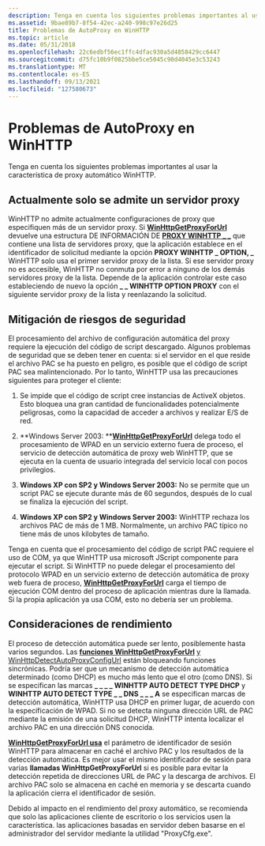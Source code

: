 ```yaml
---
description: Tenga en cuenta los siguientes problemas importantes al usar la característica de proxy automático WinHTTP.
ms.assetid: 9bae89b7-8f54-42ec-a240-998c97e26d25
title: Problemas de AutoProxy en WinHTTP
ms.topic: article
ms.date: 05/31/2018
ms.openlocfilehash: 22c6edbf56ec1ffc4dfac930a5d4858429cc6447
ms.sourcegitcommit: d75fc10b9f0825bbe5ce5045c90d4045e3c53243
ms.translationtype: MT
ms.contentlocale: es-ES
ms.lasthandoff: 09/13/2021
ms.locfileid: "127580673"
---
```

# <a name="autoproxy-issues-in-winhttp"></a>Problemas de AutoProxy en WinHTTP

Tenga en cuenta los siguientes problemas importantes al usar la característica de proxy automático WinHTTP.

## <a name="only-one-proxy-server-is-currently-supported"></a>Actualmente solo se admite un servidor proxy

WinHTTP no admite actualmente configuraciones de proxy que especifiquen más de un servidor proxy. Si [**WinHttpGetProxyForUrl**](/windows/desktop/api/Winhttp/nf-winhttp-winhttpgetproxyforurl) devuelve una estructura DE INFORMACIÓN DE [**PROXY WINHTTP \_ \_**](/windows/win32/api/winhttp/ns-winhttp-winhttp_proxy_info) que contiene una lista de servidores proxy, que la aplicación establece en el identificador de solicitud mediante la opción **PROXY WINHTTP \_ OPTION, \_** WinHTTP solo usa el primer servidor proxy de la lista. Si ese servidor proxy no es accesible, WinHTTP no conmuta por error a ninguno de los demás servidores proxy de la lista. Depende de la aplicación controlar este caso estableciendo de nuevo la opción **\_ \_ WINHTTP OPTION PROXY** con el siguiente servidor proxy de la lista y reenlazando la solicitud.

## <a name="security-risk-mitigation"></a>Mitigación de riesgos de seguridad

El procesamiento del archivo de configuración automática del proxy requiere la ejecución del código de script descargado. Algunos problemas de seguridad que se deben tener en cuenta: si el servidor en el que reside el archivo PAC se ha puesto en peligro, es posible que el código de script PAC sea malintencionado. Por lo tanto, WinHTTP usa las precauciones siguientes para proteger el cliente:

1.  Se impide que el código de script cree instancias de ActiveX objetos. Esto bloquea una gran cantidad de funcionalidades potencialmente peligrosas, como la capacidad de acceder a archivos y realizar E/S de red.
2.  **Windows Server 2003: **[**WinHttpGetProxyForUrl**](/windows/desktop/api/Winhttp/nf-winhttp-winhttpgetproxyforurl) delega todo el procesamiento de WPAD en un servicio externo fuera de proceso, el servicio de detección automática de proxy web WinHTTP, que se ejecuta en la cuenta de usuario integrada del servicio local con pocos privilegios.

3.  **Windows XP con SP2 y Windows Server 2003:** No se permite que un script PAC se ejecute durante más de 60 segundos, después de lo cual se finaliza la ejecución del script.

4.  **Windows XP con SP2 y Windows Server 2003:** WinHTTP rechaza los archivos PAC de más de 1 MB. Normalmente, un archivo PAC típico no tiene más de unos kilobytes de tamaño.

Tenga en cuenta que el procesamiento del código de script PAC requiere el uso de COM, ya que WinHTTP usa microsoft JScript componente para ejecutar el script. Si WinHTTP no puede delegar el procesamiento del protocolo WPAD en un servicio externo de detección automática de proxy web fuera de proceso, [**WinHttpGetProxyForUrl**](/windows/desktop/api/Winhttp/nf-winhttp-winhttpgetproxyforurl) carga el tiempo de ejecución COM dentro del proceso de aplicación mientras dure la llamada. Si la propia aplicación ya usa COM, esto no debería ser un problema.

## <a name="performance-considerations"></a>Consideraciones de rendimiento

El proceso de detección automática puede ser lento, posiblemente hasta varios segundos. Las [**funciones WinHttpGetProxyForUrl**](/windows/desktop/api/Winhttp/nf-winhttp-winhttpgetproxyforurl) [y WinHttpDetectAutoProxyConfigUrl](/windows/desktop/api/Winhttp/nf-winhttp-winhttpdetectautoproxyconfigurl) están bloqueando funciones sincrónicas. Podría ser que un mecanismo de detección automática determinado (como DHCP) es mucho más lento que el otro (como DNS). Si se especifican las marcas **\_ \_ \_ \_ WINHTTP AUTO DETECT TYPE DHCP** y **WINHTTP AUTO DETECT TYPE \_ \_ DNS \_ \_ \_ A** se especifican marcas de detección automática, WinHTTP usa DHCP en primer lugar, de acuerdo con la especificación de WPAD. Si no se detecta ninguna dirección URL de PAC mediante la emisión de una solicitud DHCP, WinHTTP intenta localizar el archivo PAC en una dirección DNS conocida.

[**WinHttpGetProxyForUrl usa**](/windows/desktop/api/Winhttp/nf-winhttp-winhttpgetproxyforurl) el parámetro de identificador de sesión WinHTTP para almacenar en caché el archivo PAC y los resultados de la detección automática. Es mejor usar el mismo identificador de sesión para varias **llamadas WinHttpGetProxyForUrl** si es posible para evitar la detección repetida de direcciones URL de PAC y la descarga de archivos. El archivo PAC solo se almacena en caché en memoria y se descarta cuando la aplicación cierra el identificador de sesión.

Debido al impacto en el rendimiento del proxy automático, se recomienda que solo las aplicaciones cliente de escritorio o los servicios usen la característica. las aplicaciones basadas en servidor deben basarse en el administrador del servidor mediante la utilidad "ProxyCfg.exe".

 

 



